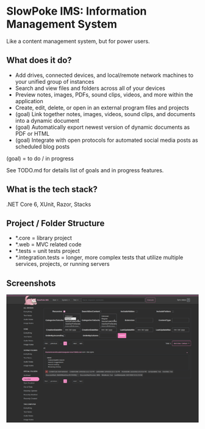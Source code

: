 # SlowPoke IMS: Information Management System
Like a content management system, but for power users.


## What does it do?
- Add drives, connected devices, and local/remote network machines to your unified group of instances
- Search and view files and folders across all of your devices
- Preview notes, images, PDFs, sound clips, videos, and more within the application
- Create, edit, delete, or open in an external program files and projects
- (goal) Link together notes, images, videos, sound clips, and documents into a dynamic document
- (goal) Automatically export newest version of dynamic documents as PDF or HTML
- (goal) Integrate with open protocols for automated social media posts as scheduled blog posts

(goal) = to do / in progress

See TODO.md for details list of goals and in progress features.


## What is the tech stack?
.NET Core 6, XUnit, Razor, Stacks


## Project / Folder Structure
- *.core = library project
- *.web = MVC related code
- *.tests = unit tests project
- *.integration.tests = longer, more complex tests that utilize multiple services, projects, or running servers


## Screenshots
![screenshot of favorites](/docs/scrots/2022-11-25-favorites.jpg "Favorites")